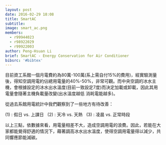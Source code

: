 ```yaml
---
layout: post
date: 2016-02-29 18:08
title: SmartAC
subtitle:
image: smart_ac.png
members:
  - r99944023
  - r98922029
  - r99922003
author: Peng-Hsuan Li
brief: SmartAC - Energy Conservation for Air Conditioner
bibsrc: '#bibtex'
---
```

<p>目前資工系館一個月電費約為80萬-100萬(系上需自付15%的費用)，經實驗測量後，得知空調用電約佔總用電量的40%-50%，非常可觀。而中央空調的冰水主機，會根據設定的冰水出水溫度(目前一致設定7度)而決定加載或卸載，因此其用電量會隨著主機負載量改變(出水溫度越低 消耗電能越多)。</p>
<p>從過去系館用電統計中我們觀察到了一些地方有待改善：&nbsp;</p>
<p>(1) : 假日 vs. 上課日&nbsp;&nbsp;&nbsp;(2) : 天冷 vs. 天熱&nbsp;&nbsp;&nbsp;(3) : 凌晨 vs. 正常時段</p>
<p>以上三點，依數據來看，用電量相差不大，造成空調用電的浪費。因此，若能在大家都能覺得舒適的情況下，藉著調高冰水出水溫度，使得空調用電量得以減少，共同響應節能減碳。&nbsp;</p>
